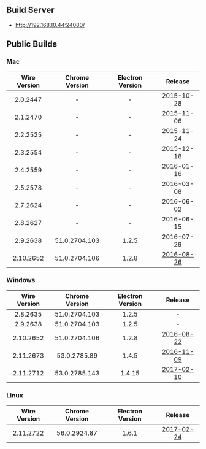 ## Build Server

- http://192.168.10.44:24080/

## Public Builds

### Mac

Wire Version | Chrome Version | Electron Version | Release
:---:|:---:|:---:|:---:
2.0.2447 | - | - | 2015-10-28
2.1.2470 | - | - | 2015-11-06
2.2.2525 | - | - | 2015-11-24
2.3.2554 | - | - | 2015-12-18
2.4.2559 | - | - | 2016-01-16
2.5.2578 | - | - | 2016-03-08
2.7.2624 | - | - | 2016-06-02
2.8.2627 | - | - | 2016-06-15
2.9.2638 | 51.0.2704.103 | 1.2.5 | 2016-07-29
2.10.2652 | 51.0.2704.106 | 1.2.8 | [2016-08-26](https://github.com/wireapp/wire-desktop/releases/tag/release%2F2.10.2652)

### Windows

Wire Version | Chrome Version | Electron Version | Release
:---:|:---:|:---:|:---:
2.8.2635 | 51.0.2704.103 | 1.2.5 | -
2.9.2638 | 51.0.2704.103 | 1.2.5 | -
2.10.2652 | 51.0.2704.106 | 1.2.8 | [2016-08-22](https://github.com/wireapp/wire-desktop/releases/tag/release%2F2.10.2652)
2.11.2673 | 53.0.2785.89 | 1.4.5 | [2016-11-09](https://github.com/wireapp/wire-desktop/releases/tag/release%2F2.11.2673)
2.11.2712 | 53.0.2785.143 | 1.4.15 | [2017-02-10](https://github.com/wireapp/wire-desktop/releases/tag/release%2F2.11.2712)

### Linux

Wire Version | Chrome Version | Electron Version | Release
:---:|:---:|:---:|:---:
2.11.2722 | 56.0.2924.87 | 1.6.1 | [2017-02-24](https://github.com/wireapp/wire-desktop/releases/tag/release%2F2.11.2722)
